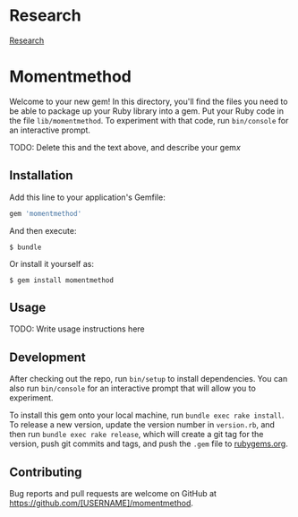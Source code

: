 # Research
[Research](research/main.md)
# Momentmethod

Welcome to your new gem! In this directory, you'll find the files you need to be able to package up your Ruby library into a gem. Put your Ruby code in the file `lib/momentmethod`. To experiment with that code, run `bin/console` for an interactive prompt.

TODO: Delete this and the text above, and describe your gem$x$

## Installation

Add this line to your application's Gemfile:

```ruby
gem 'momentmethod'
```

And then execute:

    $ bundle

Or install it yourself as:

    $ gem install momentmethod

## Usage

TODO: Write usage instructions here

## Development

After checking out the repo, run `bin/setup` to install dependencies. You can also run `bin/console` for an interactive prompt that will allow you to experiment.

To install this gem onto your local machine, run `bundle exec rake install`. To release a new version, update the version number in `version.rb`, and then run `bundle exec rake release`, which will create a git tag for the version, push git commits and tags, and push the `.gem` file to [rubygems.org](https://rubygems.org).

## Contributing

Bug reports and pull requests are welcome on GitHub at https://github.com/[USERNAME]/momentmethod.
